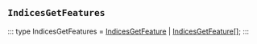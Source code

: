 ## `IndicesGetFeatures`
:::
type IndicesGetFeatures = [IndicesGetFeature](./IndicesGetFeature.md) | [IndicesGetFeature](./IndicesGetFeature.md)[];
:::
